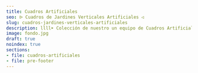 ```yaml
---
title: Cuadros Artificiales
seo: ᐅ Cuadros de Jardines Verticales Artificiales ◁
slug: cuadros-jardines-verticales-artificiales
description: llll➤ Colección de nuestro un equipo de Cuadros Artificiales ☝ Tienda Especializada en Diseño de Interiores, Jardines Verticales y Paisajismo.
image: fondo.jpg
draft: true
noindex: true
sections:
- file: cuadros-artificiales
- file: pre-footer
---
```

